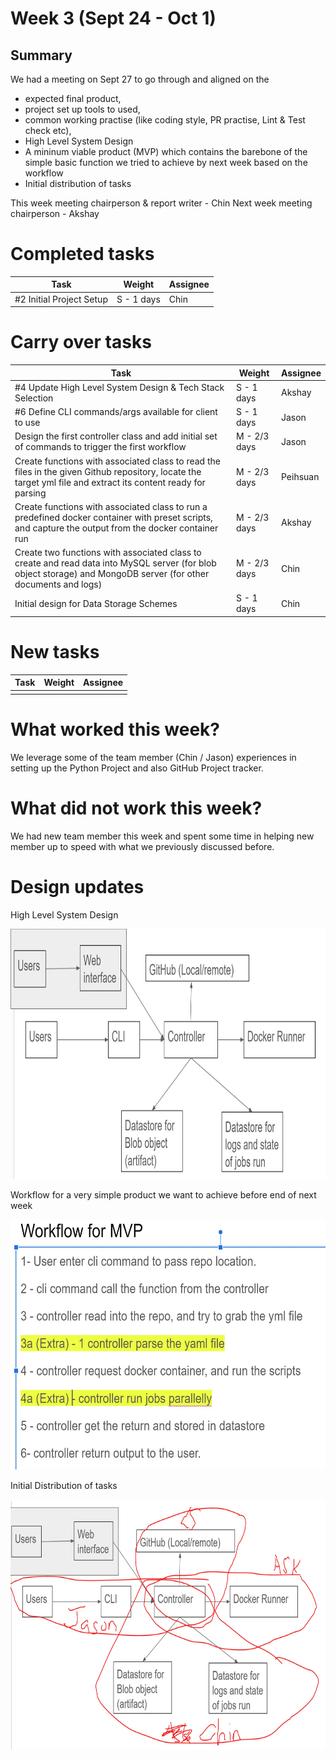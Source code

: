 # Week 3 (Sept 24 - Oct 1)

## Summary

We had a meeting on Sept 27 to go through and aligned on the

- expected final product,
- project set up tools to used,
- common working practise (like coding style, PR practise, Lint & Test check etc),
- High Level System Design
- A mininum viable product (MVP) which contains the barebone of the simple basic function we tried to achieve by next week based on the workflow
- Initial distribution of tasks

This week meeting chairperson & report writer - Chin
Next week meeting chairperson - Akshay

# Completed tasks

| Task                     | Weight     | Assignee |
| ------------------------ | ---------- | -------- |
| #2 Initial Project Setup | S - 1 days | Chin     |

# Carry over tasks

| Task                                                                                                                                                             | Weight       | Assignee |
| ---------------------------------------------------------------------------------------------------------------------------------------------------------------- | ------------ | -------- |
| #4 Update High Level System Design & Tech Stack Selection                                                                                                        | S - 1 days   | Akshay   |
| #6 Define CLI commands/args available for client to use                                                                                                          | S - 1 days   | Jason    |
| Design the first controller class and add initial set of commands to trigger the first workflow                                                                  | M - 2/3 days | Jason    |
| Create functions with associated class to read the files in the given Github repository, locate the target yml file and extract its content ready for parsing    | M - 2/3 days | Peihsuan |
| Create functions with associated class to run a predefined docker container with preset scripts, and capture the output from the docker container run            | M - 2/3 days | Akshay   |
| Create two functions with associated class to create and read data into MySQL server (for blob object storage) and MongoDB server (for other documents and logs) | M - 2/3 days | Chin     |
| Initial design for Data Storage Schemes                                                                                                                          | S - 1 days   | Chin     |

# New tasks

| Task | Weight | Assignee |
| ---- | ------ | -------- |
|      |        |          |

# What worked this week?

We leverage some of the team member (Chin / Jason) experiences in setting up the Python Project and also GitHub Project tracker.

# What did not work this week?

We had new team member this week and spent some time in helping new member up to speed with what we previously discussed before.

# Design updates

High Level System Design

<img src="../../images/week3/high-level-system-design.JPG" alt="High Level System Design" width="600" height="400">

Workflow for a very simple product we want to achieve before end of next week

<img src="../../images/week3/mvp-work-flow.JPG" alt="Work flow for MVP this week" width="600" height="400">

Initial Distribution of tasks

<img src="../../images/week3/task_distribution.JPG" alt="Task Distribution this week" width="600" height="400">

